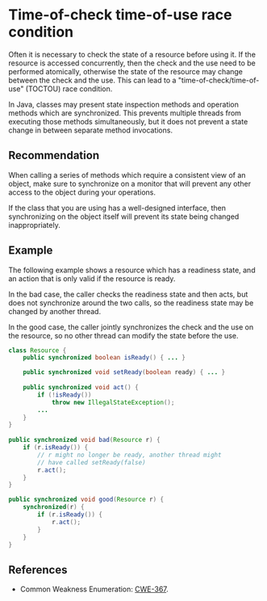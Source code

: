 # Time-of-check time-of-use race condition
Often it is necessary to check the state of a resource before using it. If the resource is accessed concurrently, then the check and the use need to be performed atomically, otherwise the state of the resource may change between the check and the use. This can lead to a "time-of-check/time-of-use" (TOCTOU) race condition.

In Java, classes may present state inspection methods and operation methods which are synchronized. This prevents multiple threads from executing those methods simultaneously, but it does not prevent a state change in between separate method invocations.


## Recommendation
When calling a series of methods which require a consistent view of an object, make sure to synchronize on a monitor that will prevent any other access to the object during your operations.

If the class that you are using has a well-designed interface, then synchronizing on the object itself will prevent its state being changed inappropriately.


## Example
The following example shows a resource which has a readiness state, and an action that is only valid if the resource is ready.

In the bad case, the caller checks the readiness state and then acts, but does not synchronize around the two calls, so the readiness state may be changed by another thread.

In the good case, the caller jointly synchronizes the check and the use on the resource, so no other thread can modify the state before the use.


```java
class Resource {
	public synchronized boolean isReady() { ... }

	public synchronized void setReady(boolean ready) { ... }
	
	public synchronized void act() { 
		if (!isReady())
			throw new IllegalStateException();
		...
	}
}
	
public synchronized void bad(Resource r) {
	if (r.isReady()) {
		// r might no longer be ready, another thread might
		// have called setReady(false)
		r.act();
	}
}

public synchronized void good(Resource r) {
	synchronized(r) {
		if (r.isReady()) {
			r.act();
		}
	}
}
```

## References
* Common Weakness Enumeration: [CWE-367](https://cwe.mitre.org/data/definitions/367.html).
